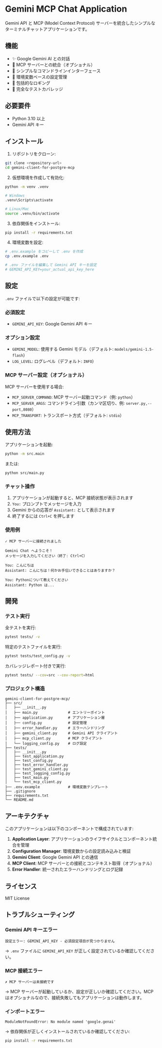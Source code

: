 # Gemini MCP Chat Application

Gemini API と MCP (Model Context Protocol) サーバーを統合したシンプルなターミナルチャットアプリケーションです。

## 機能

- ✨ Google Gemini AI との対話
- 🔌 MCP サーバーとの統合（オプショナル）
- 💬 シンプルなコマンドラインインターフェース
- 🔐 環境変数ベースの設定管理
- 📝 包括的なロギング
- 🧪 完全なテストカバレッジ

## 必要要件

- Python 3.10 以上
- Gemini API キー

## インストール

1. リポジトリをクローン:
```bash
git clone <repository-url>
cd gemini-client-for-postgre-mcp
```

2. 仮想環境を作成して有効化:
```bash
python -m venv .venv

# Windows
.venv\Scripts\activate

# Linux/Mac
source .venv/bin/activate
```

3. 依存関係をインストール:
```bash
pip install -r requirements.txt
```

4. 環境変数を設定:
```bash
# .env.example をコピーして .env を作成
cp .env.example .env

# .env ファイルを編集して Gemini API キーを設定
# GEMINI_API_KEY=your_actual_api_key_here
```

## 設定

`.env` ファイルで以下の設定が可能です:

### 必須設定

- `GEMINI_API_KEY`: Google Gemini API キー

### オプション設定

- `GEMINI_MODEL`: 使用する Gemini モデル（デフォルト: `models/gemini-1.5-flash`）
- `LOG_LEVEL`: ログレベル（デフォルト: `INFO`）

### MCP サーバー設定（オプショナル）

MCP サーバーを使用する場合:

- `MCP_SERVER_COMMAND`: MCP サーバー起動コマンド（例: `python`）
- `MCP_SERVER_ARGS`: コマンドライン引数（カンマ区切り、例: `server.py,--port,8080`）
- `MCP_TRANSPORT`: トランスポート方式（デフォルト: `stdio`）

## 使用方法

アプリケーションを起動:

```bash
python -m src.main
```

または:

```bash
python src/main.py
```

### チャット操作

1. アプリケーションが起動すると、MCP 接続状態が表示されます
2. `You:` プロンプトでメッセージを入力
3. Gemini からの応答が `Assistant:` として表示されます
4. 終了するには `Ctrl+C` を押します

### 使用例

```
✓ MCP サーバーに接続されました

Gemini Chat へようこそ！
メッセージを入力してください（終了: Ctrl+C）

You: こんにちは
Assistant: こんにちは！何かお手伝いできることはありますか？

You: Pythonについて教えてください
Assistant: Python は...
```

## 開発

### テスト実行

全テストを実行:
```bash
pytest tests/ -v
```

特定のテストファイルを実行:
```bash
pytest tests/test_config.py -v
```

カバレッジレポート付きで実行:
```bash
pytest tests/ --cov=src --cov-report=html
```

### プロジェクト構造

```
gemini-client-for-postgre-mcp/
├── src/
│   ├── __init__.py
│   ├── main.py              # エントリーポイント
│   ├── application.py       # アプリケーション層
│   ├── config.py            # 設定管理
│   ├── error_handler.py     # エラーハンドリング
│   ├── gemini_client.py     # Gemini API クライアント
│   ├── mcp_client.py        # MCP クライアント
│   └── logging_config.py    # ログ設定
├── tests/
│   ├── __init__.py
│   ├── test_application.py
│   ├── test_config.py
│   ├── test_error_handler.py
│   ├── test_gemini_client.py
│   ├── test_logging_config.py
│   ├── test_main.py
│   └── test_mcp_client.py
├── .env.example             # 環境変数テンプレート
├── .gitignore
├── requirements.txt
└── README.md
```

## アーキテクチャ

このアプリケーションは以下のコンポーネントで構成されています:

1. **Application Layer**: アプリケーションのライフサイクルとコンポーネント統合を管理
2. **Configuration Manager**: 環境変数からの設定読み込みと検証
3. **Gemini Client**: Google Gemini API との通信
4. **MCP Client**: MCP サーバーとの接続とコンテキスト取得（オプショナル）
5. **Error Handler**: 統一されたエラーハンドリングとログ記録

## ライセンス

MIT License

## トラブルシューティング

### Gemini API キーエラー

```
設定エラー: GEMINI_API_KEY - 必須設定項目が見つかりません
```

→ `.env` ファイルに `GEMINI_API_KEY` が正しく設定されているか確認してください。

### MCP 接続エラー

```
✗ MCP サーバーは未接続です
```

→ MCP サーバーが起動しているか、設定が正しいか確認してください。MCP はオプショナルなので、接続失敗してもアプリケーションは動作します。

### インポートエラー

```
ModuleNotFoundError: No module named 'google.genai'
```

→ 依存関係が正しくインストールされているか確認してください:
```bash
pip install -r requirements.txt
```